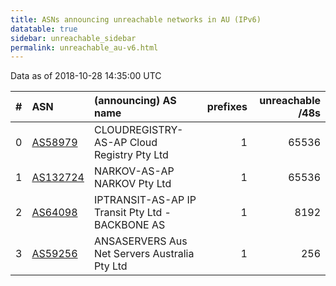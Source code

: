 ```yaml
---
title: ASNs announcing unreachable networks in AU (IPv6)
datatable: true
sidebar: unreachable_sidebar
permalink: unreachable_au-v6.html
---
```


Data as of 2018-10-28 14:35:00 UTC


<div class="datatable-begin"></div>

|   # | ASN                                      | (announcing) AS name                             |   prefixes |   unreachable /48s |
|----:|:-----------------------------------------|:-------------------------------------------------|-----------:|-------------------:|
|   0 | [AS58979](unreachable_AS58979-v6.html)   | CLOUDREGISTRY-AS-AP Cloud Registry Pty Ltd       |          1 |              65536 |
|   1 | [AS132724](unreachable_AS132724-v6.html) | NARKOV-AS-AP NARKOV Pty Ltd                      |          1 |              65536 |
|   2 | [AS64098](unreachable_AS64098-v6.html)   | IPTRANSIT-AS-AP IP Transit Pty Ltd - BACKBONE AS |          1 |               8192 |
|   3 | [AS59256](unreachable_AS59256-v6.html)   | ANSASERVERS Aus Net Servers Australia Pty Ltd    |          1 |                256 |

<div class="datatable-end"></div>